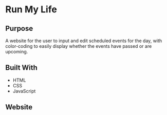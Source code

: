 # Run My Life

## Purpose
A website for the user to input and edit scheduled events for the day, with color-coding to easily display whether the events have passed or are upcoming.

## Built With
* HTML
* CSS
* JavaScript

## Website
